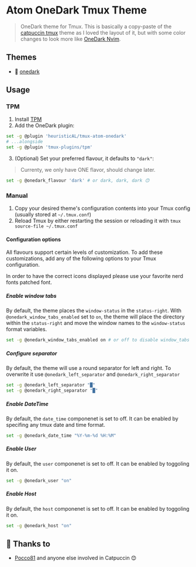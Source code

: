 # Atom OneDark Tmux Theme
> OneDark theme for Tmux. This is basically a copy-paste of the [catpuccin tmux](https://github.com/catppuccin/tmux) theme as I loved the layout of it, but with some color changes to look more like [OneDark Nvim](https://github.com/navarasu/onedark.nvim/blob/master/lua/onedark/palette.lua).

## Themes

- 🌻 [onedark](./onedark.tmuxtheme)

## Usage

### TPM

1. Install [TPM](https://github.com/tmux-plugins/tpm)
2. Add the OneDark plugin:

```bash
set -g @plugin 'heuristicAL/tmux-atom-onedark'
# ...alongside
set -g @plugin 'tmux-plugins/tpm'
```

3. (Optional) Set your preferred flavour, it defaults to `"dark"`:
> Currenty, we only have ONE flavor, should change later.

```bash
set -g @onedark_flavour 'dark' # or dark, dark, dark 🙃
```

### Manual

1. Copy your desired theme's configuration contents into your Tmux config (usually stored at `~/.tmux.conf`)
2. Reload Tmux by either restarting the session or reloading it with `tmux source-file ~/.tmux.conf`

#### Configuration options

All flavours support certain levels of customization. To add these customizations, add any of the following options to your Tmux configuration.

In order to have the correct icons displayed please use your favorite nerd fonts patched font.

##### Enable window tabs

By default, the theme places the `window-status` in the `status-right`. With
`@onedark_window_tabs_enabled` set to `on`, the theme will place the
directory within the `status-right` and move the window names to the
`window-status` format variables.

```sh
set -g @onedark_window_tabs_enabled on # or off to disable window_tabs
```

##### Configure separator

By default, the theme will use a round separator for left and right.
To overwrite it use `@onedark_left_separator` and `@onedark_right_separator`

```sh
set -g @onedark_left_separator "█"
set -g @onedark_right_separator "█"
```

##### Enable DateTime

By default, the `date_time` componenet is set to off.
It can be enabled by specifing any tmux date and time format.

```sh
set -g @onedark_date_time "%Y-%m-%d %H:%M"
```

##### Enable User

By default, the `user` componenet is set to off.
It can be enabled by toggoling it on.

```sh
set -g @onedark_user "on"
```

##### Enable Host

By default, the `host` componenet is set to off.
It can be enabled by toggoling it on.

```sh
set -g @onedark_host "on"
```

## 💝 Thanks to

- [Pocco81](https://github.com/catppuccin) and anyone else involved in Catpuccin 😊
